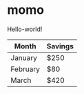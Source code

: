 # momo
Hello-world!


| Month    | Savings |
| -------- | ------- |
| January  | $250    |
| February | $80     |
| March    | $420    |
